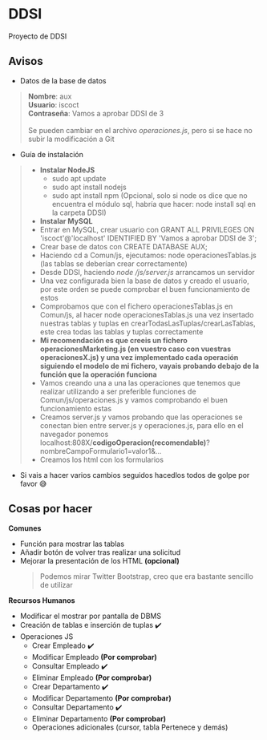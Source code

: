 # DDSI
Proyecto de DDSI

## Avisos
* Datos de la base de datos
 > __Nombre__: aux\
 __Usuario__: iscoct\
 __Contraseña__: Vamos a aprobar DDSI de 3\
 \
 Se pueden cambiar en el archivo _operaciones.js_, pero si se hace no subir la modificación a Git

* Guía de instalación
> * __Instalar NodeJS__
>   * sudo apt update
>   * sudo apt install nodejs
>   * sudo apt install npm (Opcional, solo si node os dice que no encuentra el módulo sql, habría que hacer: node install sql en la carpeta DDSI)
> * __Instalar MySQL__
> * Entrar en MySQL, crear usuario con GRANT ALL PRIVILEGES ON 'iscoct'@'localhost' IDENTIFIED BY 'Vamos a aprobar DDSI de 3';
> * Crear base de datos con CREATE DATABASE AUX;
> * Haciendo cd a Comun/js, ejecutamos: node operacionesTablas.js (las tablas se deberían crear correctamente)
> * Desde DDSI, haciendo _node <Nombre>/js/server.js_ arrancamos un servidor
> * Una vez configurada bien la base de datos y creado el usuario, por este orden se puede comprobar el buen funcionamiento de estos
> * Comprobamos que con el fichero operacionesTablas.js en Comun/js, al hacer node operacionesTablas.js una vez insertado nuestras tablas y tuplas en crearTodasLasTuplas/crearLasTablas, este crea todas las tablas y tuplas correctamente
> * __Mi recomendación es que creeis un fichero operacionesMarketing.js (en vuestro caso con vuestras operacionesX.js) y una vez implementado cada operación siguiendo el modelo de mi fichero, vayais probando debajo de la función que la operación funciona__
> * Vamos creando una a una las operaciones que tenemos que realizar utilizando a ser preferible funciones de Comun/js/operaciones.js y vamos comprobando el buen funcionamiento estas
> * Creamos server.js y vamos probando que las operaciones se conectan bien entre server.js y operaciones.js, para ello en el navegador ponemos localhost:808X/__codigoOperacion(recomendable)__?nombreCampoFormulario1=valor1&...
> * Creamos los html con los formularios


* Si vais a hacer varios cambios seguidos hacedlos todos de golpe por favor :sweat_smile:

## Cosas por hacer
**Comunes**
  * Función para mostrar las tablas
  * Añadir botón de volver tras realizar una solicitud
  * Mejorar la presentación de los HTML __(opcional)__
    > Podemos mirar Twitter Bootstrap, creo que era bastante sencillo de utilizar

**Recursos Humanos**
  * Modificar el mostrar por pantalla de DBMS
  * Creación de tablas e inserción de tuplas :heavy_check_mark:
  * Operaciones JS
    * Crear Empleado :heavy_check_mark:
    * Modificar Empleado __(Por comprobar)__
    * Consultar Empleado :heavy_check_mark:
    * Eliminar Empleado __(Por comprobar)__  
    * Crear Departamento :heavy_check_mark:
    * Modificar Departamento __(Por comprobar)__
    * Consultar Departamento :heavy_check_mark:
    * Eliminar Departamento __(Por comprobar)__  
    * Operaciones adicionales (cursor, tabla Pertenece y demás)

